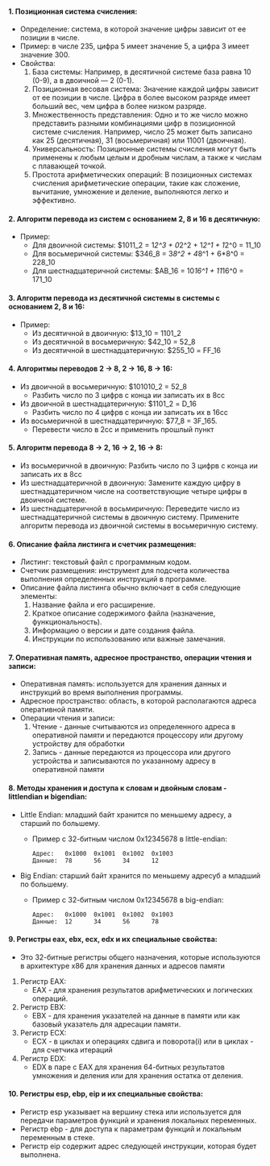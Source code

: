 #### 1. Позиционная система счисления:
   - Определение: система, в которой значение цифры зависит от ее позиции в числе.
   - Пример: в числе 235, цифра 5 имеет значение 5, а цифра 3 имеет значение 300.
   - Свойства:
       1. База системы: Например, в десятичной системе база равна 10 (0-9), а в двоичной — 2 (0-1).
       2. Позиционная весовая система: Значение каждой цифры зависит от ее позиции в числе. Цифра в более высоком разряде имеет больший вес, чем цифра в более низком разряде.
       3. Множественность представления: Одно и то же число можно представить разными комбинациями цифр в позиционной системе счисления. Например, число 25 может быть записано как 25 (десятичная), 31 (восьмеричная) или 11001 (двоичная).
       4. Универсальность: Позиционные системы счисления могут быть применены к любым целым и дробным числам, а также к числам с плавающей точкой.
       5. Простота арифметических операций: В позиционных системах счисления арифметические операции, такие как сложение, вычитание, умножение и деление, выполняются легко и эффективно.

#### 2. Алгоритм перевода из систем с основанием 2, 8 и 16 в десятичную:
   - Пример: 
     - Для двоичной системы: $1011_2 = 1*2^3 + 0*2^2 + 1*2^1 + 1*2^0 = 11_10
     - Для восьмеричной системы: $346_8 = 3*8^2 + 4*8^1 + 6*8^0 = 228_10
     - Для шестнадцатеричной системы: $AB_16 = 10*16^1 + 11*16^0 = 171_10

#### 3. Алгоритм перевода из десятичной системы в системы с основанием 2, 8 и 16:
   - Пример:
     - Из десятичной в двоичную: $13_10 = 1101_2
     - Из десятичной в восьмеричную: $42_10 = 52_8
     - Из десятичной в шестнадцатеричную: $255_10 = FF_16

#### 4. Алгоритмы переводов 2 -> 8, 2 -> 16, 8 -> 16:

   - Из двоичной в восьмеричную: $101010_2 = 52_8
      - Разбить число по 3 цифрв с конца ии записать их в 8сс
   - Из двоичной в шестнадцатеричную: $1101_2 = D_16
      - Разбить число по 4 цифрв с конца ии записать их в 16сс 
   - Из восьмеричной в шестнадцатеричную: $77_8 = 3F_165.
      - Перевести число в 2сс и применить прошлый пункт

#### 5. Алгоритм перевода 8 -> 2, 16 -> 2, 16 -> 8:
   - Из восьмеричной в двоичную: Разбить число по 3 цифрв с конца ии записать их в 8сс
   - Из шестнадцатеричной в двоичную: Замените каждую цифру в шестнадцатеричном числе на соответствующие четыре цифры в двоичной системе.
   - Из шестнадцатеричной в восьмиричную: Переведите число из шестнадцатеричной системы в двоичную систему. Примените алгоритм перевода из двоичной системы в восьмеричную систему.

#### 6. Описание файла листинга и счетчик размещения:
   - Листинг: текстовый файл с программным кодом.
   - Счетчик размещения: инструмент для подсчета количества выполнения определенных инструкций в программе.
   - Описание файла листинга обычно включает в себя следующие элементы:
      1. Название файла и его расширение.
      2. Краткое описание содержимого файла (назначение, функциональность).
      3. Информацию о версии и дате создания файла.
      4. Инструкции по использованию или важные замечания.

#### 7. Оперативная память, адресное пространство, операции чтения и записи:
   - Оперативная память: используется для хранения данных и инструкций во время выполнения программы.
   - Адресное пространство: область, в которой располагаются адреса оперативной памяти.
   - Операции чтения и записи:
     1. Чтение - данные считываются из определенного адреса в оперативной памяти и передаются процессору или другому устройству для обработки
     2. Запись - данные передаются из процессора или другого устройства и записываются по указанному адресу в оперативной памяти

#### 8. Методы хранения и доступа к словам и двойным словам - littlendian и bigendian:
   - Little Endian: младший байт хранится по меньшему адресу, а старший по большему.
     - Пример с 32-битным числом 0x12345678 в little-endian:

           Адрес:   0x1000  0x1001  0x1002  0x1003
           Данные:  78      56      34      12
     
   - Big Endian: старший байт хранится по меньшему адресуб а младший по большему.
     - Пример с 32-битным числом 0x12345678 в big-endian:
     
           Адрес:   0x1000  0x1001  0x1002  0x1003
           Данные:  12      34      56      78
     
#### 9. Регистры eax, ebx, ecx, edx и их специальные свойства:
   - Это 32-битные регистры общего назначения, которые используются в архитектуре x86 для хранения данных и адресов памяти
   1. Регистр EAX:
      - EAX - для хранения результатов арифметических и логических операций.
   2. Регистр EBX:
      - EBX - для хранения указателей на данные в памяти или как базовый указатель для адресации памяти.
   3. Регистр ECX:
      - ECX - в циклах и операциях сдвига и поворота(i) или в циклах - для счетчика итераций
   4. Регистр EDX:
      - EDX в паре с EAX для хранения 64-битных результатов умножения и деления или для хранения остатка от деления.

#### 10. Регистры esp, ebp, eip и их специальные свойства:
   - Регистр esp указывает на вершину стека или используется для передачи параметров функций и хранения локальных переменных.
   - Регистр ebp - для доступа к параметрам функций и локальным переменным в стеке.
   - Регистр eip содержит адрес следующей инструкции, которая будет выполнена.

